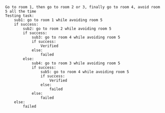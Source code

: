 
    Go to room 1, then go to room 2 or 3, finally go to room 4, avoid room 5 all the time
    Testing task:
        sub1: go to room 1 while avoiding room 5
        if success:
            sub2: go to room 2 while avoiding room 5
            if success:
                sub3: go to room 4 while avoiding room 5
                if success:
                    Verified
                else:
                    failed
            else:
                sub4: go to room 3 while avoiding room 5
                if success:
                    sub5: go to room 4 while avoiding room 5
                    if success:
                        Verified
                    else:
                        failed
                else:
                    failed
        else:
            failed            
